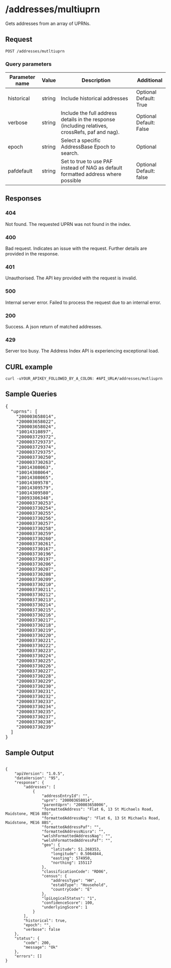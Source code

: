 <h1>/addresses/multiuprn</h1>

<p>Gets addresses from an array of UPRNs.</p>

<h2>Request</h2>

<p><code>POST /addresses/mutltiuprn</code></p>

<h3>Query parameters</h3>

<table class="table">
    <thead class="table--head">
        <th scope="col" class="table--header--cell">Parameter name</th>
        <th scope="col" class="table--header--cell">Value</th>
        <th scope="col" class="table--header--cell">Description</th>
        <th scope="col" class="table--header--cell">Additional</th>
    </thead>
    <tbody>
        <tr class="table--row">
            <td class="table--cell">historical</td>
            <td class="table--cell">string</td>
            <td class="table--cell">Include historical addresses</td>
            <td class="table--cell">
                Optional
                <br>Default: True                
            </td>
        </tr>
        <tr class="table--row">
            <td class="table--cell">verbose</td>
            <td class="table--cell">string</td>
            <td class="table--cell">Include the full address details in the response (including relatives, crossRefs, paf and nag).</td>
            <td class="table--cell">
                Optional
                <br>Default: False
            </td>
        </tr>
        <tr class="table--row">
            <td class="table--cell">epoch</td>
            <td class="table--cell">string</td>
            <td class="table--cell">Select a specific AddressBase Epoch to search.</td>
            <td class="table--cell">
                Optional
            </td>
        </tr>
        <tr class="table--row">
            <td class="table--cell">pafdefault</td>
            <td class="table--cell">string</td>
            <td class="table--cell">Set to true to use PAF instead of NAG as default formatted address where possible</td>
            <td class="table--cell">
                 Optional
                <br>Default: false
            </td>
        </tr>
    </tbody>
</table>

<h2>Responses</h2>
    
<h3>404</h3>
<p>Not found. The requested UPRN was not found in the index.</p>
    
<h3>400</h3>
<p>Bad request. Indicates an issue with the request. Further details are provided in the response.</p>
    
<h3>401</h3>
<p>Unauthorised. The API key provided with the request is invalid.</p>
    
<h3>500</h3>
<p>Internal server error. Failed to process the request due to an internal error.</p>
    
<h3>200</h3>
<p>Success. A json return of matched addresses.</p>
    
<h3 class="neptune">429</h3>
<p>Server too busy. The Address Index API is experiencing exceptional load.</p>
    
<h2>CURL example</h2>

<pre><code>curl -uYOUR_APIKEY_FOLLOWED_BY_A_COLON: #API_URL#/addresses/mutliuprn</code></pre>

<h2>Sample Queries</h2>

<p><pre>{
  "uprns": [
    "200003658014",
    "200003658022",
    "200003658024",
    "10014310897",
    "200003729372",
    "200003729373",
    "200003729374",
    "200003729375",
    "200003730250",
    "200003730263",
    "10014308063",
    "10014308064",
    "10014308065",
    "10014309578",
    "10014309579",
    "10014309580",
    "10093306348",
    "200003730253",
    "200003730254",
    "200003730255",
    "200003730256",
    "200003730257",
    "200003730258",
    "200003730259",
    "200003730260",
    "200003730261",
    "200003730167",
    "200003730196",
    "200003730197",
    "200003730206",
    "200003730207",
    "200003730208",
    "200003730209",
    "200003730210",
    "200003730211",
    "200003730212",
    "200003730213",
    "200003730214",
    "200003730215",
    "200003730216",
    "200003730217",
    "200003730218",
    "200003730219",
    "200003730220",
    "200003730221",
    "200003730222",
    "200003730223",
    "200003730224",
    "200003730225",
    "200003730226",
    "200003730227",
    "200003730228",
    "200003730229",
    "200003730230",
    "200003730231",
    "200003730232",
    "200003730233",
    "200003730234",
    "200003730235",
    "200003730237",
    "200003730238",
    "200003730239"
  ]
}</pre></p>

<h2>Sample Output</h2>

<pre><code>
{
    "apiVersion": "1.0.5",
    "dataVersion": "95",
    "response": {
        "addresses": [
            {
                "addressEntryId": "",
                "uprn": "200003658014",
                "parentUprn": "200003658006",
                "formattedAddress": "Flat 6, 13 St Michaels Road, Maidstone, ME16 8BS",
                "formattedAddressNag": "Flat 6, 13 St Michaels Road, Maidstone, ME16 8BS",
                "formattedAddressPaf": "",
                "formattedAddressNisra": "",
                "welshFormattedAddressNag": "",
                "welshFormattedAddressPaf": "",
                "geo": {
                    "latitude": 51.268353,
                    "longitude": 0.5064844,
                    "easting": 574950,
                    "northing": 155117
                },
                "classificationCode": "RD06",
                "census": {
                    "addressType": "HH",
                    "estabType": "Household",
                    "countryCode": "E"
                },
                "lpiLogicalStatus": "1",
                "confidenceScore": 100,
                "underlyingScore": 1
            }
        ],
        "historical": true,
        "epoch": "",
        "verbose": false
    },
    "status": {
        "code": 200,
        "message": "Ok"
    },
    "errors": []
}
</code></pre>
